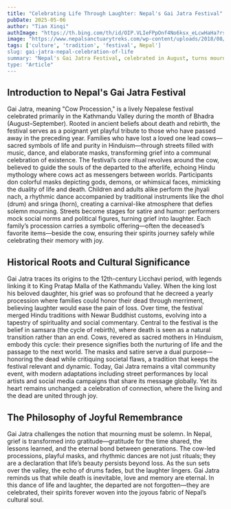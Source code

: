 ```yaml
---
title: "Celebrating Life Through Laughter: Nepal's Gai Jatra Festival"
pubDate: 2025-05-06
author: "Tian Xinqi"
authImage: "https://th.bing.com/th/id/OIP.VLIeFPpOnf4No6ksx_eLcwHaHa?rs=1&pid=ImgDetMain"
image: "https://www.nepalsanctuarytreks.com/wp-content/uploads/2018/08/gai-jatra-fastival-in-bhaktapur.jpg"
tags: ['culture', 'tradition', 'festival', Nepal']
slug: gai-jatra-nepal-celebration-of-life
summary: "Nepal's Gai Jatra Festival, celebrated in August, turns mourning into joyous procession. Discover how cows, masks, and laughter honor the departed while celebrating life's continuity in this vibrant Himalayan tradition."
type: "Article"
---
```


## Introduction to Nepal's Gai Jatra Festival

Gai Jatra, meaning "Cow Procession," is a lively Nepalese festival celebrated primarily in the Kathmandu Valley during the month of Bhadra (August–September). Rooted in ancient beliefs about death and rebirth, the festival serves as a poignant yet playful tribute to those who have passed away in the preceding year. Families who have lost a loved one lead cows—sacred symbols of life and purity in Hinduism—through streets filled with music, dance, and elaborate masks, transforming grief into a communal celebration of existence.
The festival’s core ritual revolves around the cow, believed to guide the souls of the departed to the afterlife, echoing Hindu mythology where cows act as messengers between worlds. Participants don colorful masks depicting gods, demons, or whimsical faces, mimicking the duality of life and death. Children and adults alike perform the jhyali nach, a rhythmic dance accompanied by traditional instruments like the dhol (drum) and sringa (horn), creating a carnival-like atmosphere that defies solemn mourning.
Streets become stages for satire and humor: performers mock social norms and political figures, turning grief into laughter. Each family’s procession carries a symbolic offering—often the deceased’s favorite items—beside the cow, ensuring their spirits journey safely while celebrating their memory with joy.


## Historical Roots and Cultural Significance

Gai Jatra traces its origins to the 12th-century Licchavi period, with legends linking it to King Pratap Malla of the Kathmandu Valley. When the king lost his beloved daughter, his grief was so profound that he decreed a yearly procession where families could honor their dead through merriment, believing laughter would ease the pain of loss. Over time, the festival merged Hindu traditions with Newar Buddhist customs, evolving into a tapestry of spirituality and social commentary.
Central to the festival is the belief in samsara (the cycle of rebirth), where death is seen as a natural transition rather than an end. Cows, revered as sacred mothers in Hinduism, embody this cycle: their presence signifies both the nurturing of life and the passage to the next world. The masks and satire serve a dual purpose—honoring the dead while critiquing societal flaws, a tradition that keeps the festival relevant and dynamic.
Today, Gai Jatra remains a vital community event, with modern adaptations including street performances by local artists and social media campaigns that share its message globally. Yet its heart remains unchanged: a celebration of connection, where the living and the dead are united through joy.

## The Philosophy of Joyful Remembrance

Gai Jatra challenges the notion that mourning must be solemn. In Nepal, grief is transformed into gratitude—gratitude for the time shared, the lessons learned, and the eternal bond between generations. The cow-led processions, playful masks, and rhythmic dances are not just rituals; they are a declaration that life’s beauty persists beyond loss.
As the sun sets over the valley, the echo of drums fades, but the laughter lingers. Gai Jatra reminds us that while death is inevitable, love and memory are eternal. In this dance of life and laughter, the departed are not forgotten—they are celebrated, their spirits forever woven into the joyous fabric of Nepal’s cultural soul.